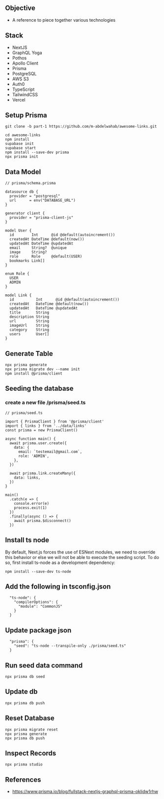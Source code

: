 ## Objective
- A reference to piece together various technologies

## Stack
- NextJS
- GraphQL Yoga
- Pothos
- Apollo Client
- Prisma
- PostgreSQL
- AWS S3
- Auth0
- TypeScript
- TailwindCSS
- Vercel

## Setup Prisma
```
git clone -b part-1 https://github.com/m-abdelwahab/awesome-links.git

cd awesome-links
npm install
supabase init
supabase start
npm install --save-dev prisma
npx prisma init
```

## Data Model
```
// prisma/schema.prisma

datasource db {
  provider = "postgresql"
  url      = env("DATABASE_URL")
}

generator client {
  provider = "prisma-client-js"
}

model User {
  id        Int      @id @default(autoincrement())
  createdAt DateTime @default(now())
  updatedAt DateTime @updatedAt
  email     String?  @unique
  image     String?
  role      Role     @default(USER)
  bookmarks Link[]
}

enum Role {
  USER
  ADMIN
}

model Link {
  id          Int      @id @default(autoincrement())
  createdAt   DateTime @default(now())
  updatedAt   DateTime @updatedAt
  title       String
  description String
  url         String
  imageUrl    String
  category    String
  users       User[]
}
```

## Generate Table
```
npx prisma generate
npx prisma migrate dev --name init
npm install @prisma/client
```

## Seeding the database
### create a new file /prisma/seed.ts
```
// prisma/seed.ts

import { PrismaClient } from '@prisma/client'
import { links } from '../data/links'
const prisma = new PrismaClient()

async function main() {
  await prisma.user.create({
    data: {
      email: `testemail@gmail.com`,
      role: 'ADMIN',
    },
  })

  await prisma.link.createMany({
    data: links,
  })
}

main()
  .catch(e => {
    console.error(e)
    process.exit(1)
  })
  .finally(async () => {
    await prisma.$disconnect()
  })
```

## Install ts node
By default, Next.js forces the use of ESNext modules, we need to override this behavior or else we will not be able to execute the seeding script. To do so, first install ts-node as a development dependency:
```
npm install --save-dev ts-node
```

## Add the following in tsconfig.json
```
  "ts-node": {
    "compilerOptions": {
      "module": "CommonJS"
    }
  }
```

## Update package json
```
  "prisma": {
    "seed": "ts-node --transpile-only ./prisma/seed.ts"
  }
```

## Run seed data command
```
npx prisma db seed
```

## Update db
```
npx prisma db push
```

## Reset Database
```
npx prisma migrate reset
npx prisma generate
npx prisma db push
```

## Inspect Records
```
npx prisma studio
```

## References
- https://www.prisma.io/blog/fullstack-nextjs-graphql-prisma-oklidw1rhw